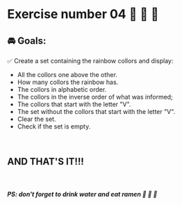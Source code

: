 # **Exercise number 04** :metal: :metal: :metal:

## :oncoming_automobile: **Goals**:  

:white_check_mark: Create a set containing the rainbow collors and display:

* All the collors one above the other.
* How many collors the rainbow has.
* The collors in alphabetic order.
* The collors in the inverse order of what was informed;
* The collors that start with the letter "V".
* The set without the collors that start with the letter "V".
* Clear the set.
* Check if the set is empty.

<br>

## AND THAT'S IT!!!

<br>

##### ***PS: don't forget to drink water and eat ramen*** :ramen: :ramen: :ramen: